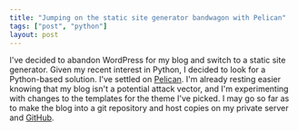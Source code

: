 ```yaml
---
title: "Jumping on the static site generator bandwagon with Pelican"
tags: ["post", "python"]
layout: post
---
```


I've decided to abandon WordPress for my blog and switch to a static site
generator. Given my recent interest in Python, I decided to look for a
Python-based solution. I've settled on [Pelican](https://getpelican.com/).
I'm already resting easier knowing that my blog isn't a potential attack
vector, and I'm experimenting with changes to the templates for the theme I've
picked. I may go so far as to make the blog into a git repository and host
copies on my private server and [GitHub](https://github.com/haliphax).
